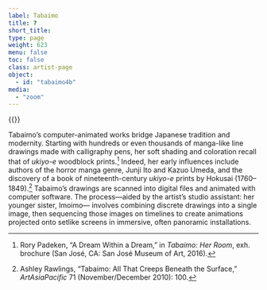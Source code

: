 ```yaml
---
label: Tabaimo
title: ?
short_title:
type: page
weight: 623
menu: false
toc: false
class: artist-page
object:
  - id: "tabaimo4b"
media:
  - "zoom"
---
```

{{<q-figure id="tabaimo4b">}}

Tabaimo’s computer-animated works bridge Japanese tradition and modernity. Starting with hundreds or even thousands of manga-like line drawings made with calligraphy pens, her soft shading and coloration recall that of *ukiyo-e* woodblock prints.[^1] Indeed, her early influences include authors of the horror manga genre, Junji Ito and Kazuo Umeda, and the discovery of a book of nineteenth-century *ukiyo-e* prints by Hokusai (1760–1849).[^2] Tabaimo’s drawings are scanned into digital files and animated with computer software. The process—aided by the artist’s studio assistant: her younger sister, Imoimo— involves combining discrete drawings into a single image, then sequencing those images on timelines to create animations projected onto setlike screens in immersive, often panoramic installations.

[^1]: Rory Padeken, “A Dream Within a Dream,” in *Tabaimo: Her Room*, exh. brochure (San José, CA: San José Museum of Art, 2016).

[^2]: Ashley Rawlings, “Tabaimo: All That Creeps Beneath the Surface,” *ArtAsiaPacific* 71 (November/December 2010): 100.
